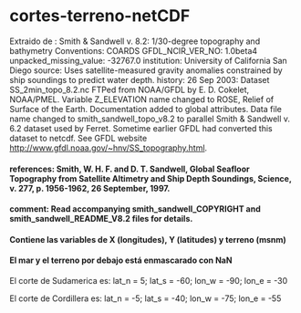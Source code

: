 # cortes-terreno-netCDF

Extraido de : Smith & Sandwell v. 8.2: 1/30-degree topography and bathymetry
    Conventions: COARDS
    GFDL_NCIR_VER_NO: 1.0beta4
    unpacked_missing_value: -32767.0
    institution: University of California San Diego
    source: Uses satellite-measured gravity anomalies constrained by ship soundings to predict water depth.
    history: 26 Sep 2003: Dataset SS_2min_topo_8.2.nc FTPed from NOAA/GFDL by E. D. Cokelet, NOAA/PMEL.  Variable Z_ELEVATION name changed to ROSE, Relief of Surface of the Earth.  Documentation added to global attributes.  Data file name changed to smith_sandwell_topo_v8.2 to parallel Smith & Sandwell v. 6.2 dataset used by Ferret.  Sometime earlier GFDL had converted this dataset to netcdf.  See GFDL website http://www.gfdl.noaa.gov/~hnv/SS_topography.html.

#### references: Smith, W. H. F. and D. T. Sandwell, Global Seafloor Topography from Satellite Altimetry and Ship Depth Soundings, Science, v. 277, p. 1956-1962, 26 September, 1997.

#### comment: Read accompanying smith_sandwell_COPYRIGHT and smith_sandwell_README_V8.2 files for details.

#### Contiene las variables de X (longitudes), Y (latitudes) y terreno (msnm)
#### El mar y el terreno por debajo está enmascarado con NaN

El corte de Sudamerica es: lat_n = 5; lat_s = -60; lon_w = -90; lon_e = -30

El corte de Cordillera es: lat_n = -5; lat_s = -40; lon_w = -75; lon_e = -55
